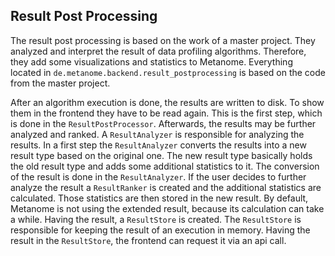 ## Result Post Processing

The result post processing is based on the work of a master project.
They analyzed and interpret the result of data profiling algorithms.
Therefore, they add some visualizations and statistics to Metanome.
Everything located in `de.metanome.backend.result_postprocessing` is based on the code from the master project.

After an algorithm execution is done, the results are written to disk. 
To show them in the frontend they have to be read again.
This is the first step, which is done in the `ResultPostProcessor`.
Afterwards, the results may be further analyzed and ranked.
A `ResultAnalyzer` is responsible for analyzing the results.
In a first step the `ResultAnalyzer` converts the results into a new result type based on the original one.
The new result type basically holds the old result type and adds some additional statistics to it.
The conversion of the result is done in the `ResultAnalyzer`.
If the user decides to further analyze the result a `ResultRanker` is created and the additional statistics are calculated.
Those statistics are then stored in the new result.
By default, Metanome is not using the extended result, because its calculation can take a while.
Having the result, a `ResultStore` is created.
The `ResultStore` is responsible for keeping the result of an execution in memory.
Having the result in the `ResultStore`, the frontend can request it via an api call.